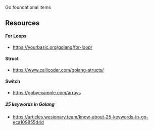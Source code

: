Go foundational items


## Resources

#### For Loops
* https://yourbasic.org/golang/for-loop/

#### Struct
* https://www.callicoder.com/golang-structs/

#### Switch

* https://gobyexample.com/arrays

##### 25 keywords in Golang
* https://articles.wesionary.team/know-about-25-keywords-in-go-eca109855d4d
